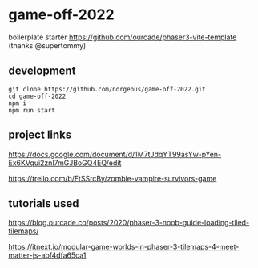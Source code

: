 # game-off-2022

boilerplate starter https://github.com/ourcade/phaser3-vite-template (thanks @supertommy)

## development

```
git clone https://github.com/norgeous/game-off-2022.git
cd game-off-2022
npm i
npm run start
```

## project links

https://docs.google.com/document/d/1M7tJdqYT99asYw-pYen-Ex6KVqui2znl7mGJBoGQ4EQ/edit

https://trello.com/b/FtSSrcBy/zombie-vampire-survivors-game

## tutorials used

https://blog.ourcade.co/posts/2020/phaser-3-noob-guide-loading-tiled-tilemaps/

https://itnext.io/modular-game-worlds-in-phaser-3-tilemaps-4-meet-matter-js-abf4dfa65ca1
